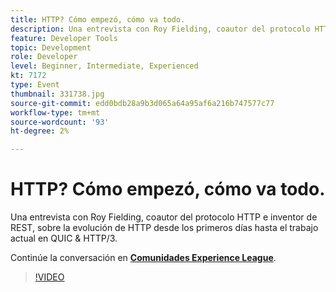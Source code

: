```yaml
---
title: HTTP? Cómo empezó, cómo va todo.
description: Una entrevista con Roy Fielding, coautor del protocolo HTTP e inventor de REST, sobre la evolución de HTTP desde los primeros días hasta el trabajo actual en QUIC & HTTP/3. Esta sesión se entregó como parte del evento de contenido de Adobe Developers Live.
feature: Developer Tools
topic: Development
role: Developer
level: Beginner, Intermediate, Experienced
kt: 7172
type: Event
thumbnail: 331738.jpg
source-git-commit: edd0bdb28a9b3d065a64a95af6a216b747577c77
workflow-type: tm+mt
source-wordcount: '93'
ht-degree: 2%

---
```



# HTTP? Cómo empezó, cómo va todo.

Una entrevista con Roy Fielding, coautor del protocolo HTTP e inventor de REST, sobre la evolución de HTTP desde los primeros días hasta el trabajo actual en QUIC &amp; HTTP/3.

Continúe la conversación en **[Comunidades Experience League](http://adobe.ly/36Yd3v6)**.

>[!VIDEO](https://video.tv.adobe.com/v/331738/?quality=12&learn=on&hidetitle=true)
